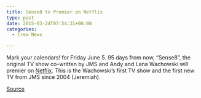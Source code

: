 ```yaml
---
title: Sense8 to Premier on Netflix
type: post
date: 2015-03-24T07:54:31+00:00
categories:
  - Crew News

---
```

Mark your calendars! for Friday June 5. 95 days from now, &#8220;Sense8&#8221;, the original TV show co-written by JMS and Andy and Lana Wachowski will premier on [Netflix][1]. This is the Wachowski&#8217;s first TV show and the first new TV from JMS since 2004 (Jeremiah).

[Source][2]

 [1]: https://www.netflix.com
 [2]: http://spinoff.comicbookresources.com/2015/03/02/jms-and-wachowskis-sense8-gets-june-premiere-on-netflix/
